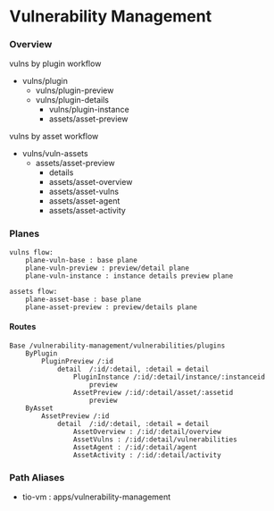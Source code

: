 # Vulnerability Management

### Overview

vulns by plugin workflow
- vulns/plugin
    - vulns/plugin-preview
    - vulns/plugin-details
        - vulns/plugin-instance
        - assets/asset-preview

vulns by asset workflow
- vulns/vuln-assets
    - assets/asset-preview
        - details
        - assets/asset-overview
        - assets/asset-vulns
        - assets/asset-agent
        - assets/asset-activity

### Planes

    vulns flow:
        plane-vuln-base : base plane
        plane-vuln-preview : preview/detail plane
        plane-vuln-instance : instance details preview plane

    assets flow:
        plane-asset-base : base plane
        plane-asset-preview : preview/details plane

#### Routes

    Base /vulnerability-management/vulnerabilities/plugins
        ByPlugin
            PluginPreview /:id
                detail  /:id/:detail, :detail = detail
                    PluginInstance /:id/:detail/instance/:instanceid
                        preview
                    AssetPreview /:id/:detail/asset/:assetid
                        preview
        ByAsset
            AssetPreview /:id
                detail  /:id/:detail, :detail = detail
                    AssetOverview : /:id/:detail/overview
                    AssetVulns : /:id/:detail/vulnerabilities
                    AssetAgent : /:id/:detail/agent
                    AssetActivity : /:id/:detail/activity

### Path Aliases
- tio-vm : apps/vulnerability-management
